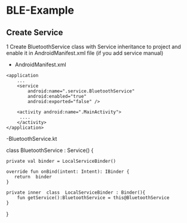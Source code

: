 # BLE-Example

## Create Service

1 Create BluetoothService class with Service inheritance to project and enable it in AndroidManifest.xml file (if you add service manual)

- AndroidManifest.xml
<?xml version="1.0" encoding="utf-8"?>
<manifest xmlns:android="http://schemas.android.com/apk/res/android"
    package="com.chatchai.android.ble_example">

    <application
        ...
        <service
            android:name=".service.BluetoothService"
            android:enabled="true"
            android:exported="false" />

        <activity android:name=".MainActivity">
         ....
        </activity>
    </application>

</manifest>

-BluetoothService.kt

class BluetoothService : Service() {

    private val binder = LocalServiceBinder()

    override fun onBind(intent: Intent): IBinder {
       return  binder
    }

    private inner  class  LocalServiceBinder : Binder(){
        fun getService():BluetoothService = this@BluetoothService
    }
}
   
    

    

